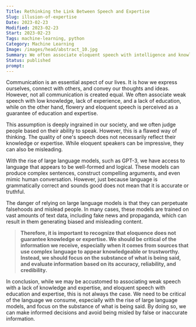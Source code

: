 ```yaml
---
Title: Rethinking the Link Between Speech and Expertise
Slug: illusion-of-expertise
Date: 2023-02-23
Modified: 2023-02-23
Start: 2023-02-23
Tags: machine-learning, python
Category: Machine Learning
Image: /images/head/abstract_10.jpg
Summary: We often associate eloquent speech with intelligence and knowledge. But what if I told you that this assumption is not always true?
Status: published
prompt:
---
```


Communication is an essential aspect of our lives. It is how we express ourselves, connect with others, and convey our thoughts and ideas. However, not all communication is created equal. We often associate weak speech with low knowledge, lack of experience, and a lack of education, while on the other hand, flowery and eloquent speech is perceived as a guarantee of education and expertise.

This assumption is deeply ingrained in our society, and we often judge people based on their ability to speak. However, this is a flawed way of thinking. The quality of one's speech does not necessarily reflect their knowledge or expertise. While eloquent speakers can be impressive, they can also be misleading.

With the rise of large language models, such as GPT-3, we have access to language that appears to be well-formed and logical. These models can produce complex sentences, construct compelling arguments, and even mimic human conversation. However, just because language is grammatically correct and sounds good does not mean that it is accurate or truthful.

The danger of relying on large language models is that they can perpetuate falsehoods and mislead people. In many cases, these models are trained on vast amounts of text data, including fake news and propaganda, which can result in them generating biased and misleading content.

> **Therefore, it is important to recognize that eloquence does not guarantee knowledge or expertise. We should be critical of the information we receive, especially when it comes from sources that use complex language to appear knowledgeable or trustworthy. Instead, we should focus on the substance of what is being said, and evaluate information based on its accuracy, reliability, and credibility.**

In conclusion, while we may be accustomed to associating weak speech with a lack of knowledge and expertise, and eloquent speech with education and expertise, this is not always the case. We need to be critical of the language we consume, especially with the rise of large language models, and focus on the substance of what is being said. By doing so, we can make informed decisions and avoid being misled by false or inaccurate information.